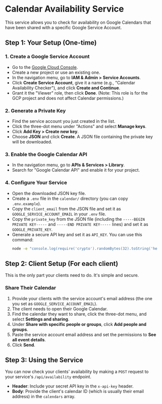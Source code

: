 # Calendar Availability Service

This service allows you to check for availability on Google Calendars that have been shared with a specific Google Service Account.

## Step 1: Your Setup (One-time)

### 1. Create a Google Service Account
- Go to the [Google Cloud Console](https://console.cloud.google.com/).
- Create a new project or use an existing one.
- In the navigation menu, go to **IAM & Admin > Service Accounts**.
- Click **Create Service Account**, give it a name (e.g., "Calendar Availability Checker"), and click **Create and Continue**.
- Grant it the "Viewer" role, then click **Done**. (Note: This role is for the GCP project and does not affect Calendar permissions.)

### 2. Generate a Private Key
- Find the service account you just created in the list.
- Click the three-dot menu under "Actions" and select **Manage keys**.
- Click **Add Key > Create new key**.
- Choose **JSON** and click **Create**. A JSON file containing the private key will be downloaded.

### 3. Enable the Google Calendar API
- In the navigation menu, go to **APIs & Services > Library**.
- Search for "Google Calendar API" and enable it for your project.

### 4. Configure Your Service
- Open the downloaded JSON key file.
- Create a `.env` file in the `calendar/` directory (you can copy `.env.example`).
- Copy the `client_email` from the JSON file and set it as `GOOGLE_SERVICE_ACCOUNT_EMAIL` in your `.env` file.
- Copy the `private_key` from the JSON file (including the `-----BEGIN PRIVATE KEY-----` and `-----END PRIVATE KEY-----` lines) and set it as `GOOGLE_PRIVATE_KEY`.
- Generate a secure API key and set it as `API_KEY`. You can use this command:
  ```bash
  node -e "console.log(require('crypto').randomBytes(32).toString('hex'))"
  ```

## Step 2: Client Setup (For each client)

This is the only part your clients need to do. It's simple and secure.

### Share Their Calendar
1.  Provide your clients with the service account's email address (the one you set as `GOOGLE_SERVICE_ACCOUNT_EMAIL`).
2.  The client needs to open their Google Calendar.
3.  Find the calendar they want to share, click the three-dot menu, and select **Settings and sharing**.
4.  Under **Share with specific people or groups**, click **Add people and groups**.
5.  Paste the service account email address and set the permissions to **See all event details**.
6.  Click **Send**.

## Step 3: Using the Service

You can now check your clients' availability by making a `POST` request to your service's `/api/availability` endpoint.

-   **Header**: Include your secret API key in the `x-api-key` header.
-   **Body**: Provide the client's calendar ID (which is usually their email address) in the `calendars` array.